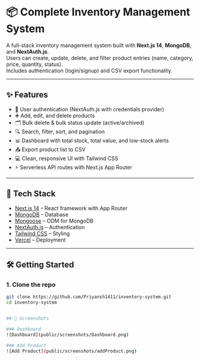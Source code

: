 # 📦 Complete Inventory Management System

A full-stack inventory management system built with **Next.js 14**, **MongoDB**, and **NextAuth.js**.  
Users can create, update, delete, and filter product entries (name, category, price, quantity, status).  
Includes authentication (login/signup) and CSV export functionality.

---

## ✨ Features
- 🔐 User authentication (NextAuth.js with credentials provider)  
- ➕ Add, edit, and delete products  
- 🗂️ Bulk delete & bulk status update (active/archived)  
- 🔍 Search, filter, sort, and pagination  
- 📊 Dashboard with total stock, total value, and low-stock alerts  
- 📤 Export product list to CSV  
- 💻 Clean, responsive UI with Tailwind CSS  
- ⚡ Serverless API routes with Next.js App Router  

---

## 🚀 Tech Stack
- [Next.js 14](https://nextjs.org/) – React framework with App Router  
- [MongoDB](https://www.mongodb.com/) – Database  
- [Mongoose](https://mongoosejs.com/) – ODM for MongoDB  
- [NextAuth.js](https://next-auth.js.org/) – Authentication  
- [Tailwind CSS](https://tailwindcss.com/) – Styling  
- [Vercel](https://vercel.com/) – Deployment  

---

## 🛠️ Getting Started

### 1. Clone the repo
```bash
git clone https://github.com/Priyansh1411/inventory-system.git
cd inventory-system


## 📸 Screenshots

### Dashboard
![Dashboard](public/screenshots/Dashboard.png)

### Add Product
![Add Product](public/screenshots/addProduct.png)

